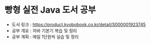 # 빵형 실전 Java 도서 공부
- 도서 링크 : https://product.kyobobook.co.kr/detail/S000001923745
- 공부 개요 : 자바 기본기 복습 및 정리
- 공부 계획 : 매일 1단원씩 실습 및 정리

